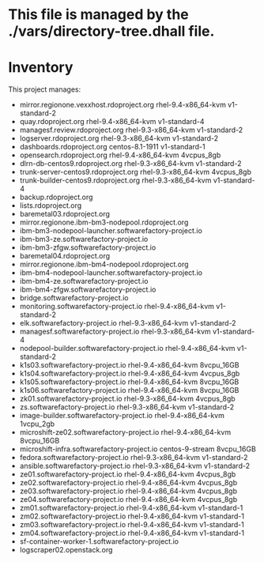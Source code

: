# This file is managed by the ./vars/directory-tree.dhall file.
# Inventory

This project manages:

* mirror.regionone.vexxhost.rdoproject.org rhel-9.4-x86_64-kvm v1-standard-2
* quay.rdoproject.org rhel-9.4-x86_64-kvm v1-standard-4
* managesf.review.rdoproject.org rhel-9.3-x86_64-kvm v1-standard-2
* logserver.rdoproject.org rhel-9.3-x86_64-kvm v1-standard-2
* dashboards.rdoproject.org centos-8.1-1911 v1-standard-1
* opensearch.rdoproject.org rhel-9.4-x86_64-kvm 4vcpus_8gb
* dlrn-db-centos9.rdoproject.org rhel-9.3-x86_64-kvm v1-standard-2
* trunk-server-centos9.rdoproject.org rhel-9.3-x86_64-kvm 4vcpus_8gb
* trunk-builder-centos9.rdoproject.org rhel-9.3-x86_64-kvm v1-standard-4
* backup.rdoproject.org 
* lists.rdoproject.org 
* baremetal03.rdoproject.org 
* mirror.regionone.ibm-bm3-nodepool.rdoproject.org 
* ibm-bm3-nodepool-launcher.softwarefactory-project.io 
* ibm-bm3-ze.softwarefactory-project.io 
* ibm-bm3-zfgw.softwarefactory-project.io 
* baremetal04.rdoproject.org 
* mirror.regionone.ibm-bm4-nodepool.rdoproject.org 
* ibm-bm4-nodepool-launcher.softwarefactory-project.io 
* ibm-bm4-ze.softwarefactory-project.io 
* ibm-bm4-zfgw.softwarefactory-project.io 
* bridge.softwarefactory-project.io 
* monitoring.softwarefactory-project.io rhel-9.4-x86_64-kvm v1-standard-2
* elk.softwarefactory-project.io rhel-9.3-x86_64-kvm v1-standard-2
* managesf.softwarefactory-project.io rhel-9.3-x86_64-kvm v1-standard-4
* nodepool-builder.softwarefactory-project.io rhel-9.4-x86_64-kvm v1-standard-2
* k1s03.softwarefactory-project.io rhel-9.4-x86_64-kvm 8vcpu_16GB
* k1s04.softwarefactory-project.io rhel-9.4-x86_64-kvm 4vcpus_8gb
* k1s05.softwarefactory-project.io rhel-9.4-x86_64-kvm 8vcpu_16GB
* k1s06.softwarefactory-project.io rhel-9.4-x86_64-kvm 8vcpu_16GB
* zk01.softwarefactory-project.io rhel-9.3-x86_64-kvm 4vcpus_8gb
* zs.softwarefactory-project.io rhel-9.3-x86_64-kvm v1-standard-2
* image-builder.softwarefactory-project.io rhel-9.4-x86_64-kvm 1vcpu_2gb
* microshift-ze02.softwarefactory-project.io rhel-9.4-x86_64-kvm 8vcpu_16GB
* microshift-infra.softwarefactory-project.io centos-9-stream 8vcpu_16GB
* fedora.softwarefactory-project.io rhel-9.3-x86_64-kvm v1-standard-2
* ansible.softwarefactory-project.io rhel-9.3-x86_64-kvm v1-standard-2
* ze01.softwarefactory-project.io rhel-9.4-x86_64-kvm 4vcpus_8gb
* ze02.softwarefactory-project.io rhel-9.4-x86_64-kvm 4vcpus_8gb
* ze03.softwarefactory-project.io rhel-9.4-x86_64-kvm 4vcpus_8gb
* ze04.softwarefactory-project.io rhel-9.4-x86_64-kvm 4vcpus_8gb
* zm01.softwarefactory-project.io rhel-9.4-x86_64-kvm v1-standard-1
* zm02.softwarefactory-project.io rhel-9.4-x86_64-kvm v1-standard-1
* zm03.softwarefactory-project.io rhel-9.4-x86_64-kvm v1-standard-1
* zm04.softwarefactory-project.io rhel-9.4-x86_64-kvm v1-standard-1
* sf-container-worker-1.softwarefactory-project.io 
* logscraper02.openstack.org 

